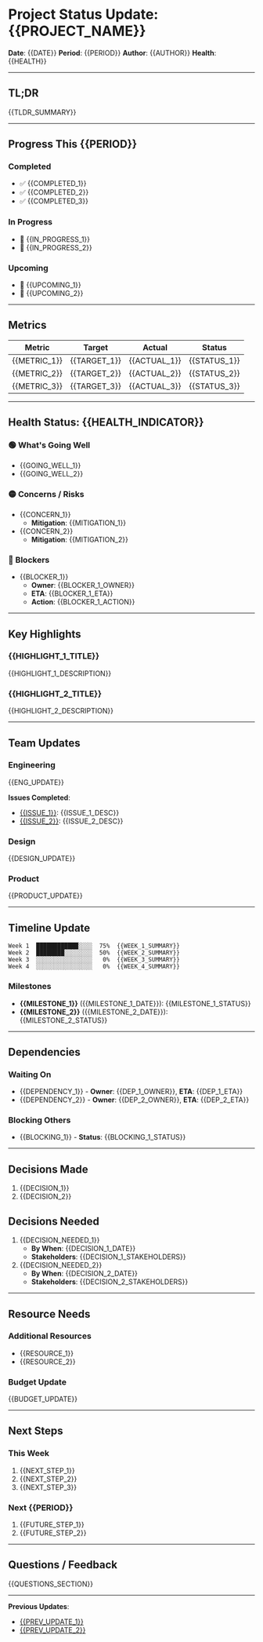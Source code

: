 # Project Status Update: {{PROJECT_NAME}}

**Date**: {{DATE}} **Period**: {{PERIOD}} **Author**: {{AUTHOR}} **Health**: {{HEALTH}}

---

## TL;DR

{{TLDR_SUMMARY}}

---

## Progress This {{PERIOD}}

### Completed

- ✅ {{COMPLETED_1}}
- ✅ {{COMPLETED_2}}
- ✅ {{COMPLETED_3}}

### In Progress

- 🔄 {{IN_PROGRESS_1}}
- 🔄 {{IN_PROGRESS_2}}

### Upcoming

- 📅 {{UPCOMING_1}}
- 📅 {{UPCOMING_2}}

---

## Metrics

| Metric       | Target       | Actual       | Status       |
| ------------ | ------------ | ------------ | ------------ |
| {{METRIC_1}} | {{TARGET_1}} | {{ACTUAL_1}} | {{STATUS_1}} |
| {{METRIC_2}} | {{TARGET_2}} | {{ACTUAL_2}} | {{STATUS_2}} |
| {{METRIC_3}} | {{TARGET_3}} | {{ACTUAL_3}} | {{STATUS_3}} |

---

## Health Status: {{HEALTH_INDICATOR}}

### 🟢 What's Going Well

- {{GOING_WELL_1}}
- {{GOING_WELL_2}}

### 🟡 Concerns / Risks

- {{CONCERN_1}}
  - **Mitigation**: {{MITIGATION_1}}
- {{CONCERN_2}}
  - **Mitigation**: {{MITIGATION_2}}

### 🔴 Blockers

- {{BLOCKER_1}}
  - **Owner**: {{BLOCKER_1_OWNER}}
  - **ETA**: {{BLOCKER_1_ETA}}
  - **Action**: {{BLOCKER_1_ACTION}}

---

## Key Highlights

### {{HIGHLIGHT_1_TITLE}}

{{HIGHLIGHT_1_DESCRIPTION}}

### {{HIGHLIGHT_2_TITLE}}

{{HIGHLIGHT_2_DESCRIPTION}}

---

## Team Updates

### Engineering

{{ENG_UPDATE}}

**Issues Completed**:

- [{{ISSUE_1}}]({{ISSUE_1_LINK}}): {{ISSUE_1_DESC}}
- [{{ISSUE_2}}]({{ISSUE_2_LINK}}): {{ISSUE_2_DESC}}

### Design

{{DESIGN_UPDATE}}

### Product

{{PRODUCT_UPDATE}}

---

## Timeline Update

```
Week 1  ████████████░░░░  75%  {{WEEK_1_SUMMARY}}
Week 2  ████████░░░░░░░░  50%  {{WEEK_2_SUMMARY}}
Week 3  ░░░░░░░░░░░░░░░░   0%  {{WEEK_3_SUMMARY}}
Week 4  ░░░░░░░░░░░░░░░░   0%  {{WEEK_4_SUMMARY}}
```

### Milestones

- **{{MILESTONE_1}}** ({{MILESTONE_1_DATE}}): {{MILESTONE_1_STATUS}}
- **{{MILESTONE_2}}** ({{MILESTONE_2_DATE}}): {{MILESTONE_2_STATUS}}

---

## Dependencies

### Waiting On

- {{DEPENDENCY_1}} - **Owner**: {{DEP_1_OWNER}}, **ETA**: {{DEP_1_ETA}}
- {{DEPENDENCY_2}} - **Owner**: {{DEP_2_OWNER}}, **ETA**: {{DEP_2_ETA}}

### Blocking Others

- {{BLOCKING_1}} - **Status**: {{BLOCKING_1_STATUS}}

---

## Decisions Made

1. {{DECISION_1}}
2. {{DECISION_2}}

## Decisions Needed

1. {{DECISION_NEEDED_1}}
   - **By When**: {{DECISION_1_DATE}}
   - **Stakeholders**: {{DECISION_1_STAKEHOLDERS}}
2. {{DECISION_NEEDED_2}}
   - **By When**: {{DECISION_2_DATE}}
   - **Stakeholders**: {{DECISION_2_STAKEHOLDERS}}

---

## Resource Needs

### Additional Resources

- {{RESOURCE_1}}
- {{RESOURCE_2}}

### Budget Update

{{BUDGET_UPDATE}}

---

## Next Steps

### This Week

1. {{NEXT_STEP_1}}
2. {{NEXT_STEP_2}}
3. {{NEXT_STEP_3}}

### Next {{PERIOD}}

1. {{FUTURE_STEP_1}}
2. {{FUTURE_STEP_2}}

---

## Questions / Feedback

{{QUESTIONS_SECTION}}

---

**Previous Updates**:

- [{{PREV_UPDATE_1}}]({{PREV_UPDATE_1_LINK}})
- [{{PREV_UPDATE_2}}]({{PREV_UPDATE_2_LINK}})
